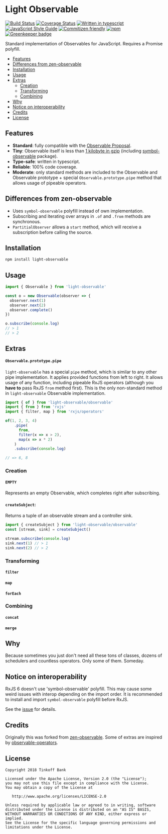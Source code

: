 # Light Observable
[![Build Status](https://travis-ci.org/dmitry-korolev/light-observable.svg?branch=master)](https://travis-ci.org/dmitry-korolev/light-observable) [![Coverage Status](https://coveralls.io/repos/github/dmitry-korolev/light-observable/badge.svg?branch=master)](https://coveralls.io/github/dmitry-korolev/light-observable?branch=master) [![Written in typescript](https://img.shields.io/badge/written_in-typescript-blue.svg)](https://www.typescriptlang.org/) [![JavaScript Style Guide](https://img.shields.io/badge/code_style-standard-brightgreen.svg)](https://standardjs.com) [![Commitizen friendly](https://img.shields.io/badge/commitizen-friendly-brightgreen.svg)](http://commitizen.github.io/cz-cli/) [![npm](https://img.shields.io/npm/v/light-observable.svg)](https://www.npmjs.com/package/light-observable) [![Greenkeeper badge](https://badges.greenkeeper.io/dmitry-korolev/light-observable.svg)](https://greenkeeper.io/)

Standard implementation of Observables for JavaScript. Requires a Promise polyfill.

<!-- START doctoc generated TOC please keep comment here to allow auto update -->
<!-- DON'T EDIT THIS SECTION, INSTEAD RE-RUN doctoc TO UPDATE -->


- [Features](#features)
- [Differences from zen-observable](#differences-from-zen-observable)
- [Installation](#installation)
- [Usage](#usage)
- [Extras](#extras)
  - [Creation](#creation)
  - [Transforming](#transforming)
  - [Combining](#combining)
- [Why](#why)
- [Notice on interoperability](#notice-on-interoperability)
- [Credits](#credits)
- [License](#license)

<!-- END doctoc generated TOC please keep comment here to allow auto update -->

## Features
* **Standard**: fully compatible with the [Observable Proposal](https://github.com/tc39/proposal-observable).
* **Tiny**: Observable itself is less than [1 kilobyte in gzip](.size-limit.js) (including [symbol-observable](https://github.com/benlesh/symbol-observable) package).
* **Type-safe**: written in typescript.
* **Reliable**: 100% code coverage.
* **Moderate**: only standard methods are included to the Observable and Observable prototype + special `Observable.prototype.pipe` method that allows usage of pipeable operators.

## Differences from zen-observable
* Uses `symbol-observable` polyfill instead of own implementation.
* Subscribing and iterating over arrays in `.of` and `.from` methods are synchronous.
* `PartitialObserver` allows a `start` method, which will receive a subscription before calling the source.

## Installation
```bash
npm install light-observable
```

## Usage
```js
import { Observable } from 'light-observable'

const o = new Observable(observer => {
  observer.next(1)
  observer.next(2)
  observer.complete()
})

o.subscribe(console.log)
// > 1
// > 2
```

## Extras
#### `Observable.prototype.pipe`
`light-observable` has a special `pipe` method, which is similar to any other pipe implementation. It applies provided functions from left to right. It allows usage of any function, including pipeable RxJS operators (although you **have to** pass RxJS `from` method first). This is the only non-standard method in `light-observable` Observable implementation.
```js
import { of } from 'light-observable/observable'
import { from } from 'rxjs'
import { filter, map } from 'rxjs/operators'

of(1, 2, 3, 4)
    .pipe(
      from,
      filter(x => x > 2),
      map(x => x * 2)
    )
    .subscribe(console.log)

// => 6, 8
```

### Creation
#### `EMPTY`
Represents an empty Observable, which completes right after subscribing.

#### `createSubject`:
Returns a tuple of an observable stream and a controller sink.
```js
import { createSubject } from 'light-observable/observable'
const [stream, sink] = createSubject()

stream.subscribe(console.log)
sink.next(1) // > 1
sink.next(2) // > 2
```

### Transforming
#### `filter`
#### `map`
#### `forEach`

### Combining
#### `concat`
#### `merge`

## Why
Because sometimes you just don't need all these tons of classes, dozens of schedulers and countless operators. Only some of them. Someday.

## Notice on interoperability
RxJS 6 doesn't use 'symbol-observable' polyfill. This may cause some weird issues with interop depending on the import order. It is recommended to install and import `symbol-observable` polyfill before RxJS.

See the [issue](https://github.com/benlesh/symbol-observable/issues/38) for details.

## Credits
Originally this was forked from [zen-observable](https://github.com/zenparsing/zen-observable). Some of extras are inspired by [observable-operators](https://github.com/nmuldavin/ObservableOperators).

## License
```
Copyright 2018 Tinkoff Bank

Licensed under the Apache License, Version 2.0 (the "License");
you may not use this file except in compliance with the License.
You may obtain a copy of the License at

   http://www.apache.org/licenses/LICENSE-2.0

Unless required by applicable law or agreed to in writing, software
distributed under the License is distributed on an "AS IS" BASIS,
WITHOUT WARRANTIES OR CONDITIONS OF ANY KIND, either express or implied.
See the License for the specific language governing permissions and
limitations under the License.
```
